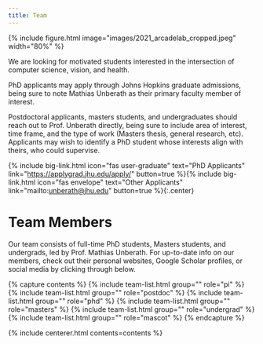 ```yaml
---
title: Team
---
```


<!-- section dark -->
<!-- section background images/banner.jpg -->

{% include figure.html image="images/2021_arcadelab_cropped.jpeg" width="80%" %}

We are looking for motivated students interested in the intersection of computer science, vision,
and health.

PhD applicants may apply through Johns Hopkins graduate admissions, being sure to note Mathias
Unberath as their primary faculty member of interest.

Postdoctoral applicants, masters students, and undergraduates should reach out to Prof. Unberath
directly, being sure to include area of interest, time frame, and the type of work (Masters thesis,
general research, etc). Applicants may wish to identify a PhD student whose interests align with
theirs, who could supervise.

{%
  include big-link.html
  icon="fas user-graduate"
  text="PhD Applicants"
  link="https://applygrad.jhu.edu/apply/"
  button=true
%}{%
  include big-link.html
  icon="fas envelope"
  text="Other Applicants"
  link="mailto:unberath@jhu.edu"
  button=true
%}{:.center}

<!-- section break -->

# <i class="fas fa-users"></i>Team Members

Our team consists of full-time PhD students, Masters students, and undergrads, led by Prof. Mathias Unberath. For up-to-date info on our members, check out their personal websites, Google Scholar profiles, or social media by clicking through below.

<!-- section break -->

{% capture contents %}
{% include team-list.html group="" role="pi" %}
{% include team-list.html group="" role="postdoc" %}
{% include team-list.html group="" role="phd" %}
{% include team-list.html group="" role="masters" %}
{% include team-list.html group="" role="undergrad" %}
{% include team-list.html group="" role="mascot" %}
{% endcapture %}

{% include centerer.html contents=contents %}

<!-- section break -->
